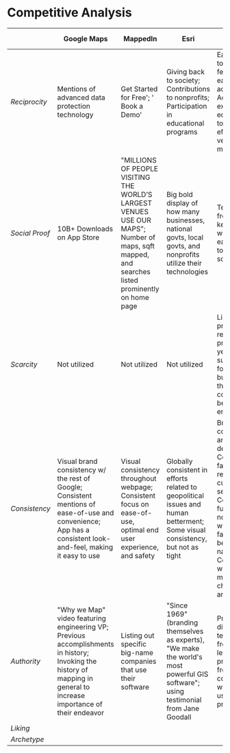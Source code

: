 # Competitive Analysis

| | Google Maps | MappedIn | Esri | Our Company |
|--|--|--|--|--|
| *Reciprocity* | Mentions of advanced data protection technology | Get Started for Free'; ' Book a Demo' | Giving back to society; Contributions to nonprofits; Participation in educational programs | Early access to new features for early adopters; Access to exclusive educational tools for effective venue mapping |
| *Social Proof* | 10B+ Downloads on App Store | "MILLIONS OF PEOPLE VISITING THE WORLD’S LARGEST VENUES USE OUR MAPS"; Number of maps, sqft mapped, and searches listed prominently on home page | Big bold display of how many businesses, national govts, local govts, and nonprofits utilize their technologies | Testimonials from a few key clients who got early access to the software |
| *Scarcity* | Not utilized | Not utilized | Not utilized | Limited time promotion - reduced price on first year subscription for businesses that sign a contract before the end of 2023 |
| *Consistency* | Visual brand consistency w/ the rest of Google; Consistent mentions of ease-of-use and convenience; App has a consistent look-and-feel, making it easy to use | Visual consistency throughout webpage; Consistent focus on ease-of-use, optimal end user experience, and safety | Globally consistent in efforts related to geopolitical issues and human betterment; Some visual consistency, but not as tight | Brand consistent UI and app design; Consistently fast and reliable customer service; Consistent functionality, no matter what facility/venue being navigated; Consistent wording matching chosen archetype |
| *Authority* | "Why we Map" video featuring engineering VP; Previous accomplishments in history; Invoking the history of mapping in general to increase importance of their endeavor | Listing out specific big-name companies that use their software | "Since 1969" (branding themselves as experts), "We make the world's most powerful GIS software"; using testimonial from Jane Goodall | Prominently display testimonials from high-level professionals from companies who have used our product |
| *Liking* |
| *Archetype* |